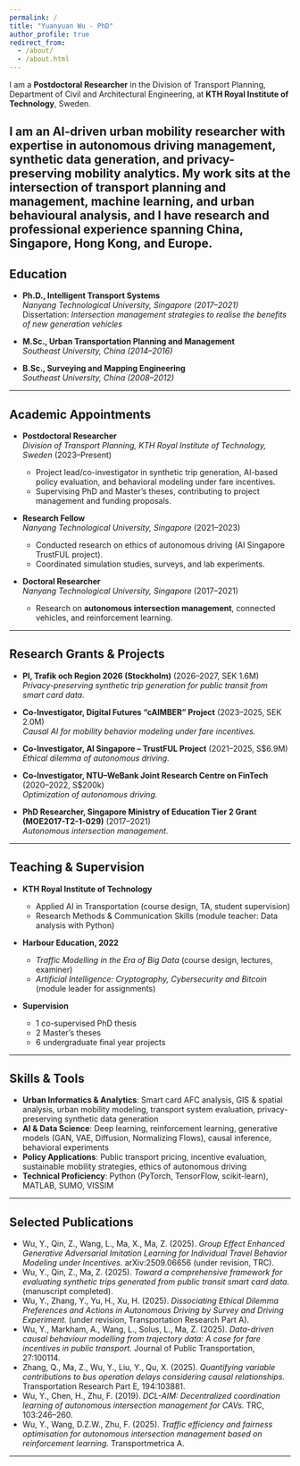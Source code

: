 ```yaml
---
permalink: /
title: "Yuanyuan Wu - PhD"
author_profile: true
redirect_from: 
  - /about/
  - /about.html
---
```


I am a **Postdoctoral Researcher** in the Division of Transport Planning, Department of Civil and Architectural Engineering, at **KTH Royal Institute of Technology**, Sweden.  

I am an **AI-driven urban mobility researcher** with expertise in autonomous driving management, synthetic data generation, and privacy-preserving mobility analytics. My work sits at the intersection of **transport planning and management, machine learning, and urban behavioural analysis**, and I have research and professional experience spanning **China, Singapore, Hong Kong, and Europe**.  
---

## Education

- **Ph.D., Intelligent Transport Systems**  
  *Nanyang Technological University, Singapore (2017–2021)*  
  Dissertation: *Intersection management strategies to realise the benefits of new generation vehicles*  

- **M.Sc., Urban Transportation Planning and Management**  
  *Southeast University, China (2014–2016)*  

- **B.Sc., Surveying and Mapping Engineering**  
  *Southeast University, China (2008–2012)*  

---

## Academic Appointments

- **Postdoctoral Researcher**  
  *Division of Transport Planning, KTH Royal Institute of Technology, Sweden* (2023–Present)  
  - Project lead/co-investigator in synthetic trip generation, AI-based policy evaluation, and behavioral modeling under fare incentives.  
  - Supervising PhD and Master’s theses, contributing to project management and funding proposals.  

- **Research Fellow**  
  *Nanyang Technological University, Singapore* (2021–2023)  
  - Conducted research on ethics of autonomous driving (AI Singapore TrustFUL project).  
  - Coordinated simulation studies, surveys, and lab experiments.  

- **Doctoral Researcher**  
  *Nanyang Technological University, Singapore* (2017–2021)  
  - Research on **autonomous intersection management**, connected vehicles, and reinforcement learning.  

---

## Research Grants & Projects

- **PI, Trafik och Region 2026 (Stockholm)** (2026–2027, SEK 1.6M)  
  *Privacy-preserving synthetic trip generation for public transit from smart card data.*  

- **Co-Investigator, Digital Futures “cAIMBER” Project** (2023–2025, SEK 2.0M)  
  *Causal AI for mobility behavior modeling under fare incentives.*  

- **Co-Investigator, AI Singapore – TrustFUL Project** (2021–2025, S$6.9M)  
  *Ethical dilemma of autonomous driving.*  

- **Co-Investigator, NTU–WeBank Joint Research Centre on FinTech** (2020–2022, S$200k)  
  *Optimization of autonomous driving.*  
- **PhD Researcher, Singapore Ministry of Education Tier 2 Grant (MOE2017-T2-1-029)** (2017–2021)  
  *Autonomous intersection management.*  

---

## Teaching & Supervision

- **KTH Royal Institute of Technology**  
  - Applied AI in Transportation (course design, TA, student supervision)  
  - Research Methods & Communication Skills (module teacher: Data analysis with Python)  

- **Harbour Education, 2022**  
  - *Traffic Modelling in the Era of Big Data* (course design, lectures, examiner)  
  - *Artificial Intelligence: Cryptography, Cybersecurity and Bitcoin* (module leader for assignments)  

- **Supervision**  
  - 1 co-supervised PhD thesis  
  - 2 Master’s theses  
  - 6 undergraduate final year projects  

---

## Skills & Tools

- **Urban Informatics & Analytics**: Smart card AFC analysis, GIS & spatial analysis, urban mobility modeling, transport system evaluation, privacy-preserving synthetic data generation  
- **AI & Data Science**: Deep learning, reinforcement learning, generative models (GAN, VAE, Diffusion, Normalizing Flows), causal inference, behavioral experiments  
- **Policy Applications**: Public transport pricing, incentive evaluation, sustainable mobility strategies, ethics of autonomous driving  
- **Technical Proficiency**: Python (PyTorch, TensorFlow, scikit-learn), MATLAB, SUMO, VISSIM  

---

## Selected Publications

- Wu, Y., Qin, Z., Wang, L., Ma, X., Ma, Z. (2025). *Group Effect Enhanced Generative Adversarial Imitation Learning for Individual Travel Behavior Modeling under Incentives.* arXiv:2509.06656 (under revision, TRC).  
- Wu, Y., Qin, Z., Ma, Z. (2025). *Toward a comprehensive framework for evaluating synthetic trips generated from public transit smart card data.* (manuscript completed).  
- Wu, Y., Zhang, Y., Yu, H., Xu, H. (2025). *Dissociating Ethical Dilemma Preferences and Actions in Autonomous Driving by Survey and Driving Experiment.* (under revision, Transportation Research Part A).  
- Wu, Y., Markham, A., Wang, L., Solus, L., Ma, Z. (2025). *Data-driven causal behaviour modelling from trajectory data: A case for fare incentives in public transport.* Journal of Public Transportation, 27:100114.  
- Zhang, Q., Ma, Z., Wu, Y., Liu, Y., Qu, X. (2025). *Quantifying variable contributions to bus operation delays considering causal relationships.* Transportation Research Part E, 194:103881.  
- Wu, Y., Chen, H., Zhu, F. (2019). *DCL-AIM: Decentralized coordination learning of autonomous intersection management for CAVs.* TRC, 103:246–260.  
- Wu, Y., Wang, D.Z.W., Zhu, F. (2025). *Traffic efficiency and fairness optimisation for autonomous intersection management based on reinforcement learning.* Transportmetrica A.  

---
